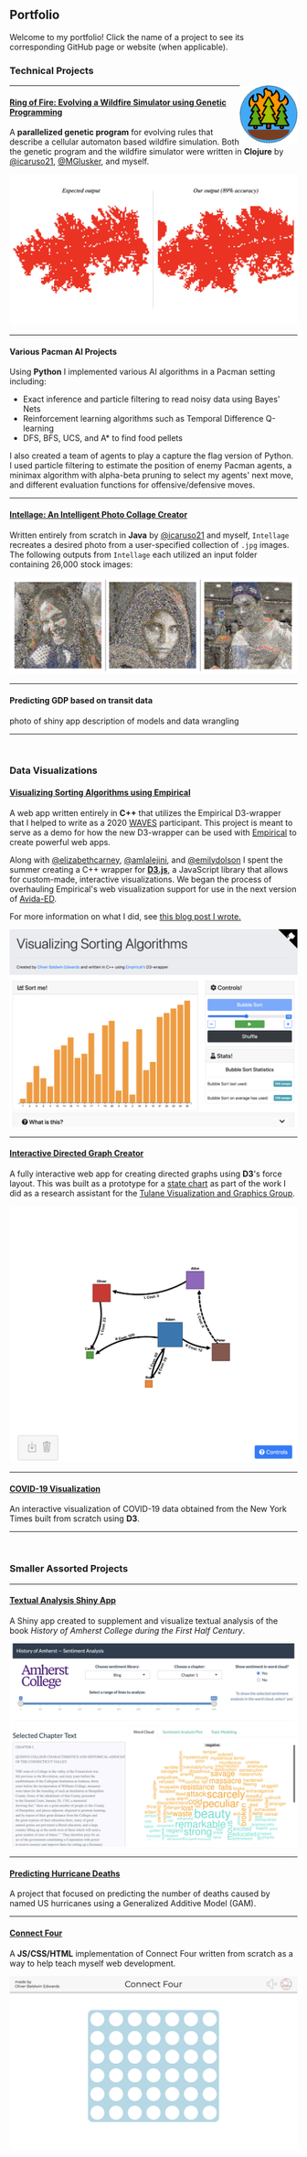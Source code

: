 ## Portfolio

Welcome to my portfolio! Click the name of a project to see its corresponding GitHub page or website (when applicable).


### Technical Projects
<img src="images/ring-of-fire.png?raw=true" width="20%" align="right"/>

---
#### [Ring of Fire: Evolving a Wildfire Simulator using Genetic Programming](https://github.com/Oliver-BE/ring-of-fire)

A **parallelized genetic program** for evolving rules that describe a cellular automaton based wildfire simulation. Both the genetic program and the wildfire simulator were written in **Clojure** by [@icaruso21](https://github.com/icaruso21), [@MGlusker](https://github.com/MGlusker), and myself.

<img src="images/fire-scar-comparison.png"/>

---

#### Various Pacman AI Projects

Using **Python** I implemented various AI algorithms in a Pacman setting including:
- Exact inference and particle filtering to read noisy data using Bayes' Nets
- Reinforcement learning algorithms such as Temporal Difference Q-learning
- DFS, BFS, UCS, and A* to find food pellets

I also created a team of agents to play a capture the flag version of Python. I used particle filtering to estimate the position of enemy Pacman agents, a minimax algorithm with alpha-beta pruning to select my agents' next move, and different evaluation functions for offensive/defensive moves. 



---

#### [Intellage: An Intelligent Photo Collage Creator](https://github.com/icaruso21/intellage)

Written entirely from scratch in **Java** by [@icaruso21](https://github.com/icaruso21) and myself, `Intellage` recreates a desired photo from a user-specified collection of `.jpg` images. The following outputs from `Intellage` each utilized an input folder containing 26,000 stock images:

<img src="images/intellage-sample.png?raw=true"/>


---

#### Predicting GDP based on transit data
photo of shiny app description of models and data wrangling


---

<br>

### Data Visualizations 


#### [Visualizing Sorting Algorithms using Empirical](https://oliver-be.ml/sorting-algorithms-d3/)

A web app written entirely in **C++** that utilizes the Empirical D3-wrapper that I helped to write as a 2020 [WAVES](https://mmore500.com/waves/index.html) participant. This project is meant to serve as a demo for how the new D3-wrapper can be used with [Empirical](https://github.com/devosoft/Empirical) to create powerful web apps.

Along with [@elizabethcarney](https://github.com/elizabethcarney), [@amlalejini](https://github.com/amlalejini), and [@emilydolson](https://github.com/emilydolson) I spent the summer creating a C++ wrapper for **[D3.js](https://D3js.org)**, a JavaScript library that allows for custom-made, interactive visualizations. We began the process of overhauling Empirical's web visualization support for use in the next version of [Avida-ED](https://avida-ed.msu.edu/).

For more information on what I did, see [this blog post I wrote.](https://mmore500.com/waves/blog/d3-sorting.html)

<img src="images/d3-sorting.png"/>

---

#### [Interactive Directed Graph Creator](https://oliver-be.ml/interactive-directed-graph-creator/)

A fully interactive web app for creating directed graphs using **D3**'s force layout. This was built as a prototype for a [state chart](https://www.tutorialspoint.com/uml/uml_statechart_diagram.html) as part of the work I did as a research assistant for the [Tulane Visualization and Graphics Group](https://tulanevisgraphics.bitbucket.io/).

<img src="images/directed-graph.png?raw=true"/>


---

#### [COVID-19 Visualization](https://oliver-be.ml/covid-d3/) 

An interactive visualization of COVID-19 data obtained from the New York Times built from scratch using **D3**.


---

<br>

### Smaller Assorted Projects

---

#### [Textual Analysis Shiny App](https://r.amherst.edu/apps/obaldwinedwards21/AmherstHistory/)

A Shiny app created to supplement and visualize textual analysis of the book *History of Amherst College during the First Half Century*.


<img src="images/amherst-shiny.png"/>

---

#### [Predicting Hurricane Deaths](/pdf/hurricane-deaths.pdf)

A project that focused on predicting the number of deaths caused by named US hurricanes using a Generalized Additive Model (GAM).

---

#### [Connect Four](https://oliver-be.ml/connect-four/)

A **JS/CSS/HTML** implementation of Connect Four written from scratch as a way to help teach myself web development.

<img src="images/connect-four.png"/>

